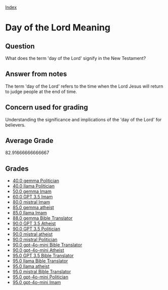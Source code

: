 
[Index](../../index.md)
# Day of the Lord Meaning
## Question
What does the term 'day of the Lord' signify in the New Testament?

## Answer from notes
The term 'day of the Lord' refers to the time when the Lord Jesus will return to judge people at the end of time.

## Concern used for grading
Understanding the significance and implications of the 'day of the Lord' for believers.

## Average Grade
82.91666666666667

## Grades
 * [40.0 gemma Politician](../answers/gemma_Politician/Day_of_the_Lord_Meaning.md)
 * [40.0 llama Politician](../answers/llama_Politician/Day_of_the_Lord_Meaning.md)
 * [50.0 gemma Imam](../answers/gemma_Imam/Day_of_the_Lord_Meaning.md)
 * [60.0 GPT 3.5 Imam](../answers/GPT_3.5_Imam/Day_of_the_Lord_Meaning.md)
 * [80.0 mistral Imam](../answers/mistral_Imam/Day_of_the_Lord_Meaning.md)
 * [85.0 gemma atheist](../answers/gemma_atheist/Day_of_the_Lord_Meaning.md)
 * [85.0 llama Imam](../answers/llama_Imam/Day_of_the_Lord_Meaning.md)
 * [88.0 gemma Bible Translator](../answers/gemma_Bible_Translator/Day_of_the_Lord_Meaning.md)
 * [90.0 GPT 3.5 Atheist](../answers/GPT_3.5_Atheist/Day_of_the_Lord_Meaning.md)
 * [90.0 GPT 3.5 Politician](../answers/GPT_3.5_Politician/Day_of_the_Lord_Meaning.md)
 * [90.0 mistral atheist](../answers/mistral_atheist/Day_of_the_Lord_Meaning.md)
 * [90.0 mistral Politician](../answers/mistral_Politician/Day_of_the_Lord_Meaning.md)
 * [90.0 gpt-4o-mini Bible Translator](../answers/gpt-4o-mini_Bible_Translator/Day_of_the_Lord_Meaning.md)
 * [90.0 gpt-4o-mini Atheist](../answers/gpt-4o-mini_Atheist/Day_of_the_Lord_Meaning.md)
 * [95.0 GPT 3.5 Bible Translator](../answers/GPT_3.5_Bible_Translator/Day_of_the_Lord_Meaning.md)
 * [95.0 llama Bible Translator](../answers/llama_Bible_Translator/Day_of_the_Lord_Meaning.md)
 * [95.0 llama atheist](../answers/llama_atheist/Day_of_the_Lord_Meaning.md)
 * [95.0 mistral Bible Translator](../answers/mistral_Bible_Translator/Day_of_the_Lord_Meaning.md)
 * [95.0 gpt-4o-mini Politician](../answers/gpt-4o-mini_Politician/Day_of_the_Lord_Meaning.md)
 * [95.0 gpt-4o-mini Imam](../answers/gpt-4o-mini_Imam/Day_of_the_Lord_Meaning.md)

